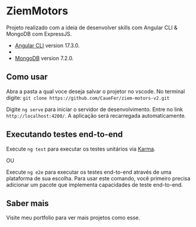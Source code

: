 # ZiemMotors

Projeto realizado com a ideia de desenvolver skills com Angular CLI & MongoDB com ExpressJS.

- [Angular CLI](https://github.com/angular/angular-cli) version 17.3.0.
- 
- [MongoDB]((https://www.mongodb.com/docs/)) version 7.2.0.

## Como usar

Abra a pasta a qual voce deseja salvar o projetor no vscode.
No terminal digite: `git clone https://github.com/CaueFer/ziem-motors-v2.git`

Digite `ng serve` para iniciar o servidor de desenvolvimento. Entre no link `http://localhost:4200/`. A aplicação será recarregada automaticamente.


## Executando testes end-to-end

Execute `ng test` para executar os testes unitários via [Karma](https://karma-runner.github.io).

OU

Execute `ng e2e` para executar os testes end-to-end através de uma plataforma de sua escolha. Para usar este comando, você primeiro precisa adicionar um pacote que implementa capacidades de teste end-to-end.

## Saber mais

Visite meu portfolio para ver mais projetos como esse.
